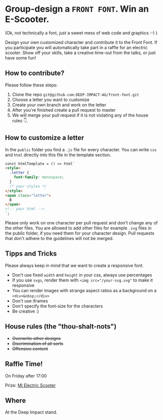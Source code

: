 # Group-design a `FRONT FONT`. Win an E-Scooter.
(Ok, not technically a font, just a sweet mess of web code and graphics :-) )

Design your own customized character and contribute it to the Front Font. If you participate you will automatically take part in a raffle for an electric scooter. Show off your skills, take a creative time-out from the talks, or just have some fun!

## How to contribute?

Please follow these steps:

1. Clone the repo `git@github.com:DEEP-IMPACT-AG/front-font.git`
2. Choose a letter you want to customize
3. Create your own branch and work on the letter
3. After you're finished create a pull request to master
4. We will merge your pull request if it is not violating any of the house rules 👇.

## How to customize a letter

In the `public` folder you find a `.js` file for every character. You can write `css` and `html` directly into this file in the template section.

```html
const htmlTemplate = () => html`
<style>
  .letter {
    font-family: monospace;
  }
  /* your styles */
</style>
<span class="letter">
  B
</span>
<!-- your html -->
`;
```
Please only work on one character per pull request and don't change any of the other files. You are allowed to add other files for example `.svg` files in the public folder, if you need them for your character design. Pull requests that don't adhere to the guidelines will not be merged.

## Tipps and Tricks
Please always keep in mind that we want to create a responsive font.

- Don't use fixed `width` and `height` in your css, always use percentages
- If you use `svgs`, render them with `<img src="/your-svg.svg"` to make it responsive
- You can render images with strange aspect ratios as a background on a `<div>&nbsp;</div>`
- Don't use iframes
- Don't specify the font-size for the characters
- Be creative :)

## House rules (the "thou-shalt-nots")

- ~~Overwrite other designs~~
- ~~Discrimination of all sorts~~
- ~~Offensive content~~

## Raffle Time!

On Friday after 17:00

Prize: [Mi Electric Scooter](https://www.mi.com/global/mi-electric-scooter/)

## Where

At the Deep Impact stand.
